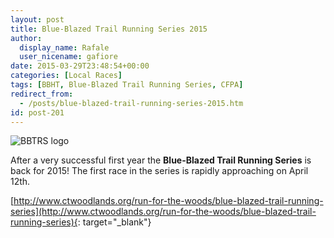 ```yaml
---
layout: post
title: Blue-Blazed Trail Running Series 2015
author: 
  display_name: Rafale
  user_nicename: gafiore
date: 2015-03-29T23:48:54+00:00
categories: [Local Races]
tags: [BBHT, Blue-Blazed Trail Running Series, CFPA]
redirect_from:
  - /posts/blue-blazed-trail-running-series-2015.htm
id: post-201
---
```


![BBTRS logo](https://www.ctwoodlands.org/sites/default/files//styles/article_lead_image/public/Blue-Blazed%20Trail%20Running%20Series%20Logo%20website.jpg)

After a very successful first year the **Blue-Blazed Trail Running Series** is back for 2015! The first race in the series is rapidly approaching on April 12th.

[http://www.ctwoodlands.org/run-for-the-woods/blue-blazed-trail-running-series](http://www.ctwoodlands.org/run-for-the-woods/blue-blazed-trail-running-series){: target="_blank"}
